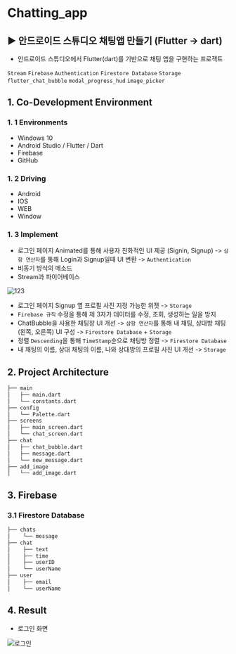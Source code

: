 # Chatting_app
## ▶ 안드로이드 스튜디오 채팅앱 만들기 (Flutter -> dart)
 
 - 안드로이드 스튜디오에서 Flutter(dart)를 기반으로 채팅 앱을 구현하는 프로젝트

`Stream` `Firebase` `Authentication` `Firestore Database` `Storage` `flutter_chat_bubble` `modal_progress_hud` `image_picker`

## 1. Co-Development Environment   
### 1. 1 Environments
- Windows 10
- Android Studio / Flutter / Dart
- Firebase
- GitHub

### 1. 2 Driving
- Android
- IOS
- WEB
- Window

### 1. 3 Implement
- 로그인 페이지 Animated를 통해 사용자 친화적인 UI 제공 (Signin, Signup) -> `삼항 연산자`를 통해 Login과 Signup일때 UI 변환 -> `Authentication`
- 비동기 방식의 메소드
- Stream과 파이어베이스

![123](https://github.com/shyang12/chatting_app/assets/85710913/92ac2e2e-3dcd-4515-80b8-587f21ece0fb)

- 로그인 페이지 Signup 옆 프로필 사진 지정 가능한 위젯 -> `Storage`
- `Firebase 규칙` 수정을 통해 제 3자가 데이터를 수정, 조회, 생성하는 일을 방지
- ChatBubble을 사용한 채팅창 UI 개선 -> `삼항 연산자`를 통해 내 채팅, 상대방 채팅 (왼쪽, 오른쪽) UI 구성 -> `Firestore Database` + `Storage`
- 정렬 `Descending`을 통해 `TimeStamp`순으로 채팅방 정렬 -> `Firestore Database`
- 내 채팅의 이름, 상대 채팅의 이름, 나와 상대방의 프로필 사진 UI 개선 -> `Storage`
  
## 2. Project Architecture   
```bash
├── main
│   ├── main.dart
│   └── constants.dart
├── config
│   └── Palette.dart
├── screens
│   ├── main_screen.dart
│   └── chat_screen.dart
├── chat
│   ├── chat_bubble.dart
│   ├── message.dart
│   └── new_message.dart
├── add_image
│   └── add_image.dart
```

## 3. Firebase   
### 3.1 Firestore Database
```bash
├── chats
│    └── message
├── chat
│    ├── text
│    ├── time
│    ├── userID
│    └── userName
├── user
│    ├── email
│    └── userName
```

## 4. Result
- 로그인 화면

![로그인](https://github.com/shyang12/chatting_app/assets/85710913/9fcafca8-9c02-41ac-8a97-d9c353431048)
